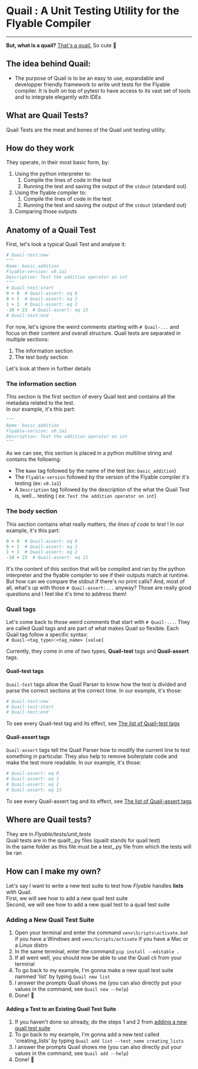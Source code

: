 # Quail : A Unit Testing Utility for the Flyable Compiler

---
**But, what is a quail?** [That's a quail.](ressources/quail.jpg)
So cute 🥺

## The idea behind Quail:

* The purpose of Quail is to be an easy to use, expandable and developper friendly framework to write unit tests for the
  Flyable compiler. It is built on top of pytest to have access to its vast set of tools and to integrate elegantly with
  IDEs

## What are Quail Tests?

Quail Tests are the meat and bones of the Quail unit testing utility.

## How do they work

They operate, in their most basic form, by:

1. Using the python interpreter to:
    1. Compile the lines of code in the test
    2. Running the test and saving the output of the `stdout` (standard out)
2. Using the flyable compiler to:
    1. Compile the lines of code in the test
    2. Running the test and saving the output of the `stdout` (standard out)
4. Comparing those outputs

## Anatomy of a Quail Test

First, let's look a typical Quail Test and analyse it:

```python
# Quail-test:new
"""
Name: basic_addition
Flyable-version: v0.1a1
Description: Test the addition operator on int
"""
# Quail-test:start
0 + 0  # Quail-assert: eq 0
0 + 1  # Quail-assert: eq 1
1 + 1  # Quail-assert: eq 2
-10 + 23  # Quail-assert: eq 13
# Quail-test:end
```

For now, let's ignore the weird comments starting with `# Quail-...` and focus on their content and overall structure.
Quail tests are separated in multiple sections:

1. The information section
2. The test body section

Let's look at them in further details

### The information section

This section is the first section of every Quail test and contains all the metadata related to the test.  
In our example, it's this part:

```python
"""
Name: basic_addition
Flyable-version: v0.1a1
Description: Test the addition operator on int
"""
```

As we can see, this section is placed in a python multiline string and contains the following:

* The `Name` tag followed by the name of the test (ex: `basic_addition`)
* The `Flyable-version` followed by the version of the Flyable compiler it's testing (ex: `v0.1a1`)
* A `Description` tag followed by the description of the what the Quail Test is, well... testing (
  ex: `Test the addition operator on int`)

### The body section

This section contains what really matters, _the lines of code to test_ !
In our example, it's this part:

```python
0 + 0  # Quail-assert: eq 0
0 + 1  # Quail-assert: eq 1
1 + 1  # Quail-assert: eq 2
-10 + 23  # Quail-assert: eq 13
```

It's the content of this section that will be compiled and ran by the python interpreter and the flyable compiler to see
if their outputs match at runtime. But how can we compare the stdout if there's no print calls? And, most of all, what's
up with those `# Quail-assert:...` anyway? Those are really good questions and I feel like it's time to address them!

### Quail tags

Let's come back to those weird comments that start with `# Quail-...`. They are called Quail tags and are part of what
makes Quail so flexible. Each Quail tag follow a specific syntax:  
`# Quail-<tag_type>:<tag_name> [value]`

Currently, they come in one of two types, **Quail-test** tags and **Quail-assert** tags.

#### Quail-test tags

`Quail-test` tags allow the Quail Parser to know how the test is divided and parse the correct sections at the correct
time. In our example, it's those:

```python
# Quail-test:new
# Quail-test:start
# Quail-test:end
```

To see every Quail-test tag and its effect, see [The list of Quail-test tags](Quail-test_tags.md)

#### Quail-assert tags

`Quail-assert` tags tell the Quail Parser how to modify the current line to test something in particular. They also help
to remove boilerplate code and make the test more readable. In our example, it's those:

```python
# Quail-assert: eq 0
# Quail-assert: eq 1
# Quail-assert: eq 2
# Quail-assert: eq 13
```

To see every Quail-assert tag and its effect, see [The list of Quail-assert tags](Quail-assert_tags.md)

## Where are Quail tests?

They are in _Flyable/tests/unit_tests_  
Quail tests are in the quailt_<x>.py files (quailt stands for quail test)  
In the same folder as this file must be a test_<x>.py file from which the tests will be ran

## How can I make my own?

Let's say I want to write a new test suite to test how _Flyable_ handles **lists** with Quail.  
First, we will see how to add a new quail test suite  
Second, we will see how to add a new quail test to a quail test suite

### Adding a New Quail Test Suite

1. Open your terminal and enter the command `venv\Scripts\activate.bat` if you have a Windows
   and `venv/Scripts/activate` if you have a Mac or a Linux distro
2. In the same terminal, enter the command `pip install --editable .`
3. If all went well, you should now be able to use the Quail cli from your terminal
4. To go back to my example, I'm gonna make a new quail test suite nammed 'list' by typing `Quail new list`
5. I answer the prompts Quail shows me (you can also directly put your values in the command, see `Quail new --help`)
6. Done! 🥳

#### Adding a Test to an Existing Quail Test Suite

1. If you haven't done so already, do the steps 1 and 2 from
   [adding a new quail test suite](#adding-a-test-to-an-existing-quail-test-suite)
2. To go back to my example, I'm gonna add a new test called 'creating_lists' by
   typing `Quail add list --test_name creating_lists`
3. I answer the prompts Quail shows me (you can also directly put your values in the command, see `Quail add --help`)
4. Done! 🥳
















